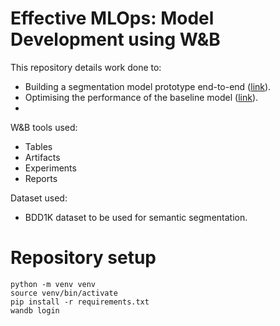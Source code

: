 # Effective MLOps: Model Development using W&B

This repository details work done to:
* Building a segmentation model prototype end-to-end ([link](/1_build_end2end_prototype/)).
* Optimising the performance of the baseline model ([link](/2_beyond_baseline_prototype/)).
* 

W&B tools used: 
* Tables
* Artifacts
* Experiments
* Reports

Dataset used:

* BDD1K dataset to be used for semantic segmentation.

# Repository setup

```
python -m venv venv
source venv/bin/activate
pip install -r requirements.txt
wandb login
```